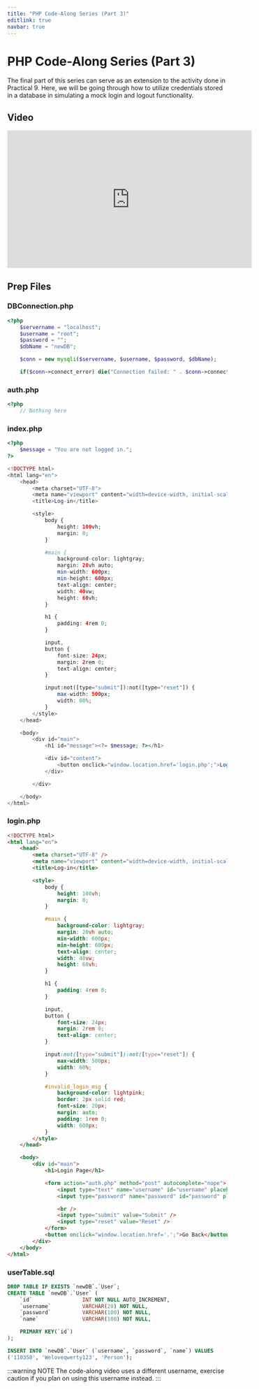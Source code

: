 ```yaml
---
title: "PHP Code-Along Series (Part 3)"
editlink: true
navbar: true
---
```


# PHP Code-Along Series (Part 3)

The final part of this series can serve as an extension to the activity done in Practical 9.
Here, we will be going through how to utilize credentials stored in a database in simulating a mock login and logout functionality.

## Video

<div style="text-align: center;">
	<iframe width="560" height="315" src="https://www.youtube.com/embed/eY5TjZVZZIo" title="YouTube video player" frameborder="0" allow="accelerometer; autoplay; clipboard-write; encrypted-media; gyroscope; picture-in-picture" allowfullscreen></iframe>
</div>

## Prep Files

### DBConnection.php

```php
<?php
	$servername = "localhost";
	$username = "root";
	$password = "";
	$dbName = "newDB";

	$conn = new mysqli($servername, $username, $password, $dbName);

	if($conn->connect_error) die("Connection failed: " . $conn->connect_error);
```

### auth.php

```php
<?php
	// Nothing here
```

### index.php

```php
<?php
	$message = "You are not logged in.";
?>

<!DOCTYPE html>
<html lang="en">
	<head>
		<meta charset="UTF-8">
		<meta name="viewport" content="width=device-width, initial-scale=1.0">
		<title>Log-in</title>

		<style>
			body {
				height: 100vh;
				margin: 0;
			}

			#main {
				background-color: lightgray;
				margin: 20vh auto;
				min-width: 600px;
				min-height: 600px;
				text-align: center;
				width: 40vw;
				height: 60vh;
			}

			h1 {
				padding: 4rem 0;
			}

			input,
			button {
				font-size: 24px;
				margin: 2rem 0;
				text-align: center;
			}

			input:not([type="submit"]):not([type="reset"]) {
				max-width: 500px;
				width: 60%;
			}
		</style>
	</head>

	<body>
		<div id="main">
			<h1 id="message"><?= $message; ?></h1>

			<div id="content">
				<button onclick="window.location.href='login.php';">Log In</button>
			</div>

		</div>

	</body>
</html>
```

### login.php

```html
<!DOCTYPE html>
<html lang="en">
	<head>
		<meta charset="UTF-8" />
		<meta name="viewport" content="width=device-width, initial-scale=1.0" />
		<title>Log-in</title>

		<style>
			body {
				height: 100vh;
				margin: 0;
			}

			#main {
				background-color: lightgray;
				margin: 20vh auto;
				min-width: 600px;
				min-height: 600px;
				text-align: center;
				width: 40vw;
				height: 60vh;
			}

			h1 {
				padding: 4rem 0;
			}

			input,
			button {
				font-size: 24px;
				margin: 2rem 0;
				text-align: center;
			}

			input:not([type="submit"]):not([type="reset"]) {
				max-width: 500px;
				width: 60%;
			}

			#invalid_login_msg {
				background-color: lightpink;
				border: 2px solid red;
				font-size: 20px;
				margin: auto;
				padding: 1rem 0;
				width: 600px;
			}
		</style>
	</head>

	<body>
		<div id="main">
			<h1>Login Page</h1>

			<form action="auth.php" method="post" autocomplete="nope">
				<input type="text" name="username" id="username" placeholder="Username" autocomplete="false" />
				<input type="password" name="password" id="password" placeholder="Password" autocomplete="false" />

				<br />
				<input type="submit" value="Submit" />
				<input type="reset" value="Reset" />
			</form>
			<button onclick="window.location.href='.';">Go Back</button>
		</div>
	</body>
</html>
```

### userTable.sql

```sql
DROP TABLE IF EXISTS `newDB`.`User`;
CREATE TABLE `newDB`.`User` (
	`id`				INT NOT NULL AUTO_INCREMENT,
	`username`			VARCHAR(20) NOT NULL,
	`password`			VARCHAR(100) NOT NULL,
	`name`				VARCHAR(100) NOT NULL,

	PRIMARY KEY(`id`)
);

INSERT INTO `newDB`.`User` (`username`, `password`, `name`) VALUES
('110358', 'Weloveqwerty123', 'Person');
```

:::warning NOTE
The code-along video uses a different username, exercise caution if you plan on using this username instead.
:::
